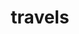 ---
layout: travels
title: travels
description: the places i've visited
permalink: /travels/
ext_js: 
- http://d3js.org/d3.v3.min.js
- http://d3js.org/topojson.v1.min.js
- http://d3js.org/d3.geo.projection.v0.min.js
custom_js:
- locations.json
- travel_map.js
---